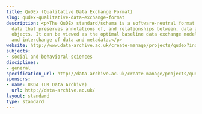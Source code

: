 ```yaml
---
title: QuDEx (Qualitative Data Exchange Format)
slug: qudex-qualitative-data-exchange-format
description: <p>The QuDEx standard/schema is a software-neutral format for qualitative
  data that preserves annotations of, and relationships between, data and other related
  objects. It can be viewed as the optimal baseline data exchange model for the archiving
  and interchange of data and metadata.</p>
website: http://www.data-archive.ac.uk/create-manage/projects/qudex?index=1
subjects:
- social-and-behavioral-sciences
disciplines:
- general
specification_url: http://data-archive.ac.uk/create-manage/projects/qudex?index=1
sponsors:
- name: UKDA (UK Data Archive)
  url: http://data-archive.ac.uk/
layout: standard
type: standard
---
```


